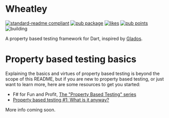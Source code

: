 # Wheatley

[![standard-readme compliant](https://img.shields.io/badge/readme%20style-standard-brightgreen.svg?style=flat-square)](https://github.com/RichardLitt/standard-readme)
[![pub package](https://img.shields.io/pub/v/wheatley.svg?label=wheatley&color=blue)](https://pub.dev/packages/wheatley)
[![likes](https://img.shields.io/pub/likes/wheatley?logo=dart)](https://pub.dev/packages/wheatley/score)
[![pub points](https://img.shields.io/pub/points/wheatley?logo=dart)](https://pub.dev/packages/wheatley/score)
![building](https://github.com/tjarvstrand/wheatley/workflows/wheatley/badge.svg)

A property based testing framework for Dart, inspired by [Glados](https://pub.dev/packages/glados).

# Property based testing basics

Explaining the basics and virtues of property based testing is beyond the scope of this README, but
if you are new to property based testing, or just want to learn more, here are some resources to get 
you started:

 - F# for Fun and Profit, [The "Property Based Testing" series](https://fsharpforfunandprofit.com/series/property-based-testing/)
 - [Property based testing #1: What is it anyway?](https://getcode.substack.com/p/property-based-testing-1-what-is)

More info coming soon.